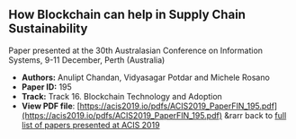 ## How Blockchain can help in Supply Chain Sustainability

Paper presented at the 30th Australasian Conference on Information Systems, 9-11 December, Perth (Australia)
- **Authors:** Anulipt Chandan, Vidyasagar Potdar and Michele Rosano
- **Paper ID:** 195
- **Track:** Track 16. Blockchain Technology and Adoption
- **View PDF file**: [https://acis2019.io/pdfs/ACIS2019_PaperFIN_195.pdf](https://acis2019.io/pdfs/ACIS2019_PaperFIN_195.pdf)
&rarr back to [full list of papers presented at ACIS 2019](https://acis2019.io/)